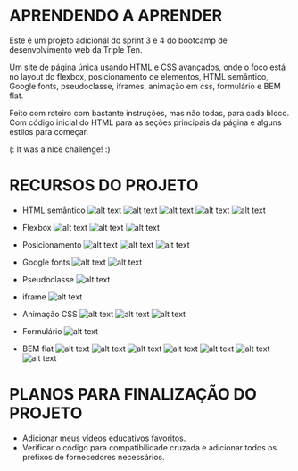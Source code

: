 # APRENDENDO A APRENDER

Este é um projeto adicional do sprint 3 e 4 do bootcamp de desenvolvimento web da Triple Ten.

Um site de página única usando HTML e CSS avançados, onde o foco está no layout do flexbox, posicionamento de elementos, HTML semântico, Google fonts, pseudoclasse, iframes, animação em css, formulário e BEM flat.

Feito com roteiro com bastante instruções, mas não todas, para cada bloco. Com código inicial do HTML para as seções principais da página e alguns estilos para começar.

(: It was a nice challenge! :)

# RECURSOS DO PROJETO

- HTML semântico
  ![alt text](./images/README/html-semantico_1.png)
  ![alt text](./images/README/html-semantico_2.png)
  ![alt text](./images/README/html-semantico_3.png)
  ![alt text](./images/README/html-semantico_4.png)
  ![alt text](./images/README/html-semantico_5.png)

- Flexbox
  ![alt text](./images/README/flexbox_1.png)
  ![alt text](./images/README/flexbox_2.png)
  ![alt text](./images/README/flexbox_3.png)

- Posicionamento
  ![alt text](./images/README/position_1.png)
  ![alt text](./images/README/position_2.png)
  ![alt text](./images/README/position_3.png)

- Google fonts
  ![alt text](./images/README/google-fonts_1.png)
  ![alt text](./images/README/google_fonts_2.png)

- Pseudoclasse
  ![alt text](./images/README/pseudoclasse_hover.png)

- iframe
  ![alt text](./images/README/iframe.png)

- Animação CSS
  ![alt text](./images/README/rotation_1.png)
  ![alt text](./images/README/rotation_2.png)
  ![alt text](./images/README/rotation_3.png)

- Formulário
  ![alt text](./images/README/form.png)

- BEM flat
  ![alt text](./images/README/bem-flat_1.png)
  ![alt text](./images/README/bem-flat_2.png)
  ![alt text](./images/README/bem-flat_3.png)
  ![alt text](./images/README/bem-flat_4.png)
  ![alt text](./images/README/bem-flat_5.png)
  ![alt text](./images/README/bem-flat_6.png)
  ![alt text](./images/README/bem-flat_7.png)

# PLANOS PARA FINALIZAÇÃO DO PROJETO

- Adicionar meus vídeos educativos favoritos.
- Verificar o código para compatibilidade cruzada e adicionar todos os prefixos de fornecedores necessários.
